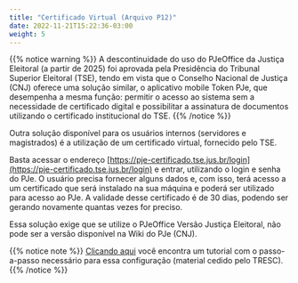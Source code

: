 ```yaml
---
title: "Certificado Virtual (Arquivo P12)"
date: 2022-11-21T15:22:36-03:00
weight: 5
---
```



{{% notice warning %}}
A descontinuidade do uso do PJeOffice da Justiça Eleitoral (a partir de 2025) foi aprovada pela Presidência do Tribunal Superior Eleitoral (TSE), tendo em vista que o Conselho Nacional de Justiça (CNJ) oferece uma solução similar, o aplicativo mobile Token PJe, que desempenha a mesma função: permitir o acesso ao sistema sem a necessidade de certificado digital e possibilitar a assinatura de documentos utilizando o certificado institucional do TSE. 
{{% /notice %}}

Outra solução disponível para os usuários internos (servidores e magistrados) é a utilização de um certificado virtual, fornecido pelo TSE.

Basta acessar o endereço [https://pje-certificado.tse.jus.br/login](https://pje-certificado.tse.jus.br/login) e entrar, utilizando o login e senha do PJe. O usuário precisa fornecer alguns dados e, com isso, terá acesso a um certificado que será instalado na sua máquina e poderá ser utilizado para acesso ao PJe. A validade desse certificado é de 30 dias, podendo ser gerando novamente quantas vezes for preciso.

Essa solução exige que se utilize o PJeOffice Versão Justiça Eleitoral, não pode ser a versão disponível na Wiki do PJe (CNJ).

{{% notice note %}}
[Clicando aqui](/docs/PJE_certificado_token_virtual_v100.pdf) você encontra um tutorial com o passo-a-passo necessário para essa configuração (material cedido pelo TRESC).
{{% /notice %}}
